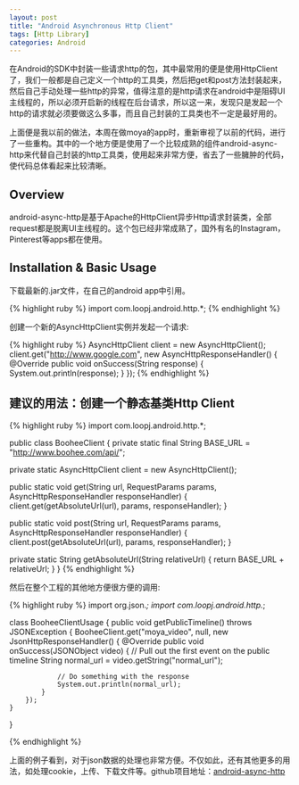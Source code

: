 ```yaml
---
layout: post
title: "Android Asynchronous Http Client"
tags: [Http Library]
categories: Android
---
```


在Android的SDK中封装一些请求http的包，其中最常用的便是使用HttpClient了，我们一般都是自己定义一个http的工具类，然后把get和post方法封装起来，然后自己手动处理一些http的异常，值得注意的是http请求在android中是阻碍UI主线程的，所以必须开启新的线程在后台请求，所以这一来，发现只是发起一个http的请求就必须要做这么多事，而且自己封装的工具类也不一定是最好用的。

上面便是我以前的做法，本周在做moya的app时，重新审视了以前的代码，进行了一些重构。其中的一个地方便是使用了一个比较成熟的组件android-async-http来代替自己封装的http工具类，使用起来非常方便，省去了一些臃肿的代码，使代码总体看起来比较清晰。

## Overview

android-async-http是基于Apache的HttpClient异步Http请求封装类，全部request都是脱离UI主线程的。这个包已经非常成熟了，国外有名的Instagram，Pinterest等apps都在使用。

## Installation & Basic Usage

下载最新的.jar文件，在自己的android app中引用。


{% highlight ruby %}
import com.loopj.android.http.*;
{% endhighlight %}

创建一个新的AsyncHttpClient实例并发起一个请求:


{% highlight ruby %}
AsyncHttpClient client = new AsyncHttpClient();
client.get("http://www.google.com", new AsyncHttpResponseHandler() {
    @Override
    public void onSuccess(String response) {
        System.out.println(response);
    }
});
{% endhighlight %}

## 建议的用法：创建一个静态基类Http Client

{% highlight ruby %}
import com.loopj.android.http.*;

public class BooheeClient {
  private static final String BASE_URL = "http://www.boohee.com/api/";

  private static AsyncHttpClient client = new AsyncHttpClient();

  public static void get(String url, RequestParams params, AsyncHttpResponseHandler responseHandler) {
      client.get(getAbsoluteUrl(url), params, responseHandler);
  }

  public static void post(String url, RequestParams params, AsyncHttpResponseHandler responseHandler) {
      client.post(getAbsoluteUrl(url), params, responseHandler);
  }

  private static String getAbsoluteUrl(String relativeUrl) {
      return BASE_URL + relativeUrl;
  }
}
{% endhighlight %}

然后在整个工程的其他地方便很方便的调用:

{% highlight ruby %}
import org.json.*;
import com.loopj.android.http.*;

class BooheeClientUsage {
    public void getPublicTimeline() throws JSONException {
        BooheeClient.get("moya_video", null, new JsonHttpResponseHandler() {
            @Override
            public void onSuccess(JSONObject video) {
                // Pull out the first event on the public timeline
                String normal_url = video.getString("normal_url");

                // Do something with the response
                System.out.println(normal_url);
            }
        });
    }
}

{% endhighlight %}

上面的例子看到，对于json数据的处理也非常方便。不仅如此，还有其他更多的用法，如处理cookie，上传、下载文件等。github项目地址：[android-async-http](https://github.com/stormzhang/android-async-http)